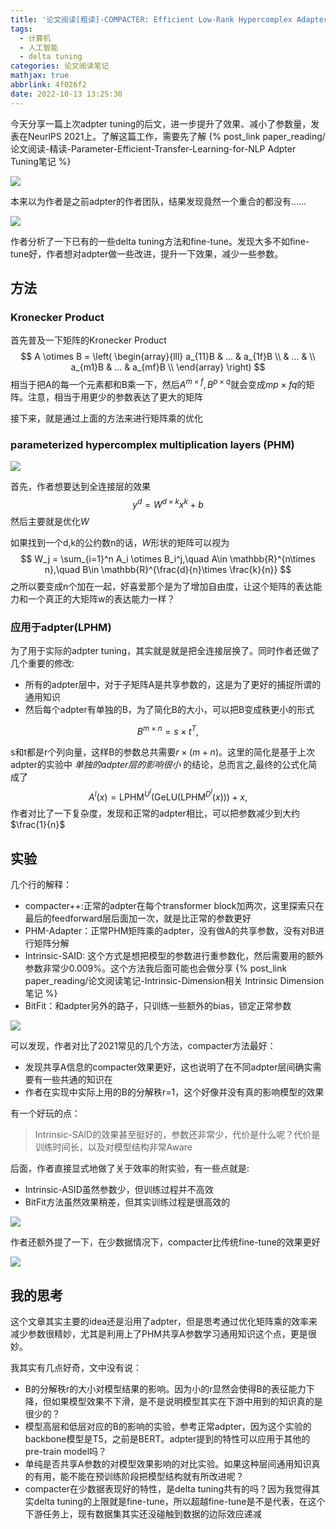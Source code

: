 ```yaml
---
title: '论文阅读[粗读]-COMPACTER: Efficient Low-Rank Hypercomplex Adapter Layers'
tags:
  - 计算机
  - 人工智能
  - delta tuning
categories: 论文阅读笔记
mathjax: true
abbrlink: 4f026f2
date: 2022-10-13 13:25:30
---
```


今天分享一篇上次adpter tuning的后文，进一步提升了效果、减小了参数量，发表在NeurlPS 2021上。了解这篇工作，需要先了解 {% post_link paper_reading/论文阅读-精读-Parameter-Efficient-Transfer-Learning-for-NLP Adpter Tuning笔记 %}

<!-- more -->

<img src="../files/images/compacter/author.png">

本来以为作者是之前adpter的作者团队，结果发现竟然一个重合的都没有……

<img src="../files/images/compacter/compare.png">

作者分析了一下已有的一些delta tuning方法和fine-tune。发现大多不如fine-tune好，作者想对adpter做一些改进，提升一下效果，减少一些参数。

## 方法

### Kronecker Product

首先普及一下矩阵的Kronecker Product
$$
A \otimes B = 
\left(
\begin{array}{lll}
 a_{11}B & ... & a_{1f}B \\
  & ... & \\
 a_{m1}B & ... & a_{mf}B \\
\end{array}
\right)
$$
相当于把A的每一个元素都和B乘一下，然后$A^{m\times f},B^{p\times q}$就会变成$mp \times fq$的矩阵。注意，相当于用更少的参数表达了更大的矩阵

接下来，就是通过上面的方法来进行矩阵乘的优化

###  parameterized hypercomplex multiplication layers (PHM)

<img src="../files/images/compacter/multiply.png">

首先，作者想要达到全连接层的效果
$$
y^d = W^{d\times k}x^k + b
$$
然后主要就是优化$W$

如果找到一个d,k的公约数n的话，$W$形状的矩阵可以视为
$$
W_j = \sum_{i=1}^n A_i \otimes B_i^j,\quad A\in \mathbb{R}^{n\times n},\quad B\in \mathbb{R}^{\frac{d}{n}\times \frac{k}{n}}
$$
之所以要变成n个加在一起，好喜爱那个是为了增加自由度，让这个矩阵的表达能力和一个真正的大矩阵w的表达能力一样？

### 应用于adpter(LPHM)

为了用于实际的adpter tuning，其实就是就是把全连接层换了。同时作者还做了几个重要的修改:

- 所有的adpter层中，对于子矩阵A是共享参数的，这是为了更好的捕捉所谓的通用知识
- 然后每个adpter有单独的B，为了简化B的大小，可以把B变成秩更小的形式

$$
B^{m\times n} = s \times t^{T},
$$

s和t都是r个列向量，这样B的参数总共需要$r\times(m+n)$。这里的简化是基于上次adpter的实验中 *单独的adpter层的影响很小* 的结论，总而言之,最终的公式化简成了
$$
A^l(x)=\text{LPHM}^{U^l} (\text{GeLU}(\text{LPHM}^{D^l} (x)))+x,
$$
作者对比了一下复杂度，发现和正常的adpter相比，可以把参数减少到大约$\frac{1}{n}$

## 实验

几个行的解释：

- compacter++:正常的adpter在每个transformer block加两次，这里探索只在最后的feedforward层后面加一次，就是比正常的参数更好
- PHM-Adapter：正常PHM矩阵乘的adpter，没有做A的共享参数，没有对B进行矩阵分解
- Intrinsic-SAID: 这个方式是想把模型的参数进行重参数化，然后需要用的额外参数非常少$0.009\%$。这个方法我后面可能也会做分享 {% post_link paper_reading/论文阅读笔记-Intrinsic-Dimension相关 Intrinsic Dimension笔记 %}
- BitFit：和adpter另外的路子，只训练一些额外的bias，锁定正常参数

<img src="../files/images/compacter/result.png">

可以发现，作者对比了2021常见的几个方法，compacter方法最好：

- 发现共享A信息的compacter效果更好，这也说明了在不同adpter层间确实需要有一些共通的知识在
- 作者在实现中实际上用的B的分解秩r=1，这个好像并没有真的影响模型的效果

有一个好玩的点：

> Intrinsic-SAID的效果甚至挺好的，参数还非常少，代价是什么呢？代价是训练时间长，以及对模型结构非常Aware

后面，作者直接显式地做了关于效率的附实验，有一些点就是:

- Intrinsic-ASID虽然参数少，但训练过程并不高效
- BitFit方法虽然效果稍差，但其实训练过程是很高效的

<img src="../files/images/compacter/efficient.png">

作者还额外提了一下，在少数据情况下，compacter比传统fine-tune的效果更好

<img src="../files/images/compacter/low_data.png">

## 我的思考

这个文章其实主要的idea还是沿用了adpter，但是思考通过优化矩阵乘的效率来减少参数很精妙，尤其是利用上了PHM共享A参数学习通用知识这个点，更是很妙。

我其实有几点好奇，文中没有说：

- B的分解秩r的大小对模型结果的影响。因为小的r显然会使得B的表征能力下降，但如果模型效果不下滑，是不是说明模型其实在下游中用到的知识真的是很少的？
- 模型高层和低层对应的B的影响的实验，参考正常adpter，因为这个实验的backbone模型是T5，之前是BERT。adpter提到的特性可以应用于其他的pre-train model吗？
- 单纯是否共享A参数的对模型效果影响的对比实验。如果这种层间通用知识真的有用，能不能在预训练阶段把模型结构就有所改进呢？
- compacter在少数据表现好的特性，是delta tuning共有的吗？因为我觉得其实delta tuning的上限就是fine-tune，所以超越fine-tune是不是代表，在这个下游任务上，现有数据集其实还没碰触到数据的边际效应递减
